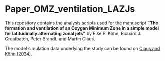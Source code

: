# Paper_OMZ_ventilation_LAZJs

This repository contains the analysis scripts used for the manuscript 
**"The formation and ventilation of an Oxygen Minimum Zone in a simple model for latitudinally alternating zonal jets"**
by Eike E. Köhn, Richard J. Greatbatch, Peter Brandt, and Martin Claus.

The model simulation data underlying the study can be found on [Claus and Köhn (2024)](https://hdl.handle.net/20.500.12085/dd331654-413c-4157-8796-6edf4c4be207).